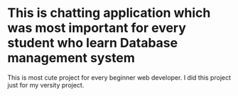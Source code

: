 # This is chatting application which was most important for every student who learn Database management system


This is most cute project for every beginner web developer. 
I did this project just for my versity project.
